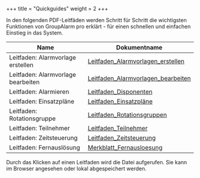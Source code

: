 +++
title = "Quickguides"
weight = 2
+++

In den folgenden PDF-Leitfäden werden Schritt für Schritt die wichtigsten Funktionen von GroupAlarm pro erklärt - für einen schnellen und einfachen Einstieg in das System.

| Name | Dokumentname |
| --- | --- |
|Leitfaden: Alarmvorlage erstellen | [Leitfaden_Alarmvorlagen_erstellen](/pdf/Leitfaden_Alarmvorlagen_erstellen.pdf) |
|Leitfaden: Alarmvorlage bearbeiten| [Leitfaden_Alarmvorlagen_bearbeiten](/pdf/Leitfaden_Alarmvorlagen_bearbeiten.pdf) |
|Leitfaden: Alarmieren |[Leitfaden_Disponenten](/pdf/Leitfaden_Disponenten.pdf) |
|Leitfaden: Einsatzpläne|[Leitfaden_Einsatzpläne](/pdf/Leitfaden_Einsatzplaene.pdf) |
|Leitfaden: Rotationsgruppe|[Leitfaden_Rotationsgruppen](/pdf/Leitfaden_Rotationsgruppen.pdf) |
|Leitfaden: Teilnehmer|[Leitfaden_Teilnehmer](/pdf/Leitfaden_Teilnehmer.pdf) |
|Leitfaden: Zeitsteuerung|[Leitfaden_Zeitsteuerung](/pdf/Leitfaden_Zeitsteuerung.pdf) |
|Leitfaden: Fernauslösung|[Merkblatt_Fernausloesung](/pdf/Merkblatt_Fernausloesung.pdf) |

Durch das Klicken auf einen Leitfaden wird die Datei aufgerufen. Sie kann
im Browser angesehen oder lokal abgespeichert werden.




